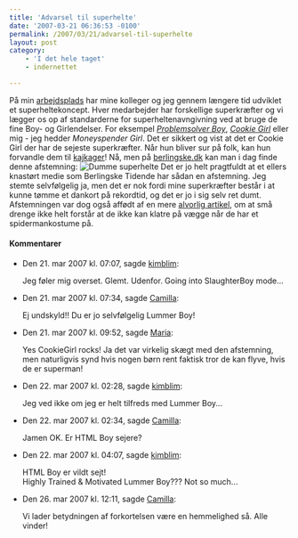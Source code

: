 ```yaml
---
title: 'Advarsel til superhelte'
date: '2007-03-21 06:36:53 -0100'
permalink: /2007/03/21/advarsel-til-superhelte
layout: post
category:
    - 'I det hele taget'
    - indernettet

---
```

På min [arbejdsplads](http://tdc.dk "TDC") har mine kolleger og jeg gennem længere tid udviklet et superheltekoncept. Hver medarbejder har forskellige superkræfter og vi lægger os op af standarderne for superheltenavngivning ved at bruge de fine Boy- og Girlendelser. For eksempel _[Problemsolver Boy](http://kenne.dk)_, _[Cookie Girl](http://ma.ria.dk)_ eller mig - jeg hedder _Moneyspender Girl_. Det er sikkert og vist at det er Cookie Girl der har de sejeste superkræfter. Når hun bliver sur på folk, kan hun forvandle dem til [kajkager](http://www.flickr.com/photos/muffix/308915155)! Nå, men på [berlingske.dk](http://berlingske.dk/) kan man i dag finde denne afstemning: ![Dumme superhelte](http://xoc.dk/wordpress//wp-content/uploads/2007/03/dumsuperhelt.png) Det er jo helt pragtfuldt at et ellers knastørt medie som Berlingske Tidende har sådan en afstemning. Jeg stemte selvfølgelig ja, men det er nok fordi mine superkræfter består i at kunne tømme et dankort på rekordtid, og det er jo i sig selv ret dumt. Afstemningen var dog også affødt af en mere [alvorlig artikel](http://www.berlingske.dk/indland/artikel:aid=875764), om at små drenge ikke helt forstår at de ikke kan klatre på vægge når de har et spidermankostume på.
<div class="vintage-comments">
<h4>Kommentarer </h4>
<ul class="vintage-comments-list"><li>
<p class="comment-meta">Den <time pubdate datetime="2007-03-21T07:07:17+01:00">21. mar 2007 kl.  07:07</time>, sagde <a href="http://kimblim.dk">kimblim</a>:</p>
<p>Jeg føler mig overset. Glemt. Udenfor. Going into SlaughterBoy mode...</p>
</li>

<li>
<p class="comment-meta">Den <time pubdate datetime="2007-03-21T07:34:21+01:00">21. mar 2007 kl.  07:34</time>, sagde <a href="http://">Camilla</a>:</p>
<p>Ej undskyld!! Du er jo selvfølgelig Lummer Boy!</p>
</li>

<li>
<p class="comment-meta">Den <time pubdate datetime="2007-03-21T21:52:12+01:00">21. mar 2007 kl.  09:52</time>, sagde <a href="http://ma.ria.dk">Maria</a>:</p>
<p>Yes CookieGirl rocks! Ja det var virkelig skægt med den afstemning, men naturligvis synd hvis nogen børn rent faktisk tror de kan flyve, hvis de er superman!</p>
</li>

<li>
<p class="comment-meta">Den <time pubdate datetime="2007-03-22T14:28:38+01:00">22. mar 2007 kl.  02:28</time>, sagde <a href="http://kimblim.dk">kimblim</a>:</p>
<p>Jeg ved ikke om jeg er helt tilfreds med Lummer Boy...</p>
</li>

<li>
<p class="comment-meta">Den <time pubdate datetime="2007-03-22T14:34:18+01:00">22. mar 2007 kl.  02:34</time>, sagde <a href="http://">Camilla</a>:</p>
<p>Jamen OK. Er HTML Boy sejere?</p>
</li>

<li>
<p class="comment-meta">Den <time pubdate datetime="2007-03-22T16:07:43+01:00">22. mar 2007 kl.  04:07</time>, sagde <a href="http://kimblim.dk">kimblim</a>:</p>
<p>HTML Boy er vildt sejt!<br />
Highly Trained &amp; Motivated Lummer Boy??? Not so much...</p>
</li>

<li>
<p class="comment-meta">Den <time pubdate datetime="2007-03-26T12:11:25+02:00">26. mar 2007 kl.  12:11</time>, sagde <a href="http://">Camilla</a>:</p>
<p>Vi lader betydningen af forkortelsen være en hemmelighed så. Alle vinder!</p>
</li>
</ul>
</div>
